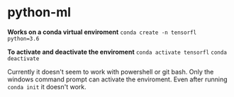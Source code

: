 # python-ml

**Works on a conda virtual enviroment**
`conda create -n tensorfl python=3.6`

**To activate and deactivate the enviroment**
`conda activate tensorfl`
`conda deactivate`

Currently it doesn't seem to work with powershell or git bash. Only the windows command prompt can activate the enviroment. Even after running `conda init` it doesn't work.

